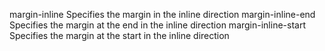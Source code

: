 margin-inline
    Specifies the margin in the inline direction
margin-inline-end
    Specifies the margin at the end in the inline direction
margin-inline-start
    Specifies the margin at the start in the inline direction
